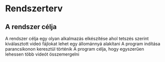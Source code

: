 # Rendszerterv

## A rendszer célja

A rendszer célja egy olyan alkalmazás elkészítése ahol tetszés szerint kiválasztott videó fájlokat lehet egy állománnyá alakítani
A program indítása parancsikonon keresztül történik
A program célja, hogy egyszerűen lehessen több videót összemergelni
